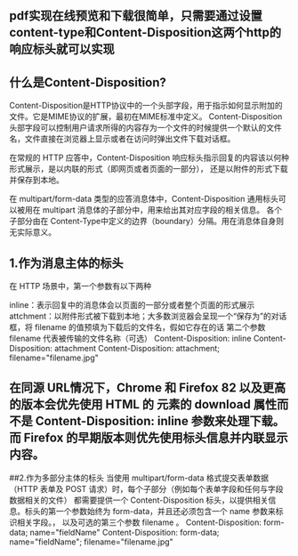 ## pdf实现在线预览和下载很简单，只需要通过设置content-type和Content-Disposition这两个http的响应标头就可以实现

## 什么是Content-Disposition?
Content-Disposition是HTTP协议中的一个头部字段，用于指示如何显示附加的文件。它是MIME协议的扩展，最初在MIME标准中定义。
Content-Disposition头部字段可以控制用户请求所得的内容存为一个文件的时候提供一个默认的文件名，文件直接在浏览器上显示或者在访问时弹出文件下载对话框。

在常规的 HTTP 应答中，Content-Disposition 响应标头指示回复的内容该以何种形式展示，是以内联的形式（即网页或者页面的一部分），
还是以附件的形式下载并保存到本地。

在 multipart/form-data 类型的应答消息体中，Content-Disposition 通用标头可以被用在 multipart 消息体的子部分中，用来给出其对应字段的相关信息。
各个子部分由在 Content-Type中定义的边界（boundary）分隔。用在消息体自身则无实际意义。

## 1.作为消息主体的标头
在 HTTP 场景中，第一个参数有以下两种

inline：表示回复中的消息体会以页面的一部分或者整个页面的形式展示
attchment：以附件形式被下载到本地；大多数浏览器会呈现一个“保存为”的对话框，将 filename 的值预填为下载后的文件名，假如它存在的话
第二个参数 filename 代表被传输的文件名称（可选）
Content-Disposition: inline
Content-Disposition: attachment
Content-Disposition: attachment; filename="filename.jpg"
##  在同源 URL情况下，Chrome 和 Firefox 82 以及更高的版本会优先使用 HTML 的 元素的 download 属性而不是 Content-Disposition: inline 参数来处理下载。而 Firefox 的早期版本则优先使用标头信息并内联显示内容。

##2.作为多部分主体的标头
当使用 multipart/form-data 格式提交表单数据（HTTP 表单及 POST 请求）时，每个子部分（例如每个表单字段和任何与字段数据相关的文件）
都需要提供一个 Content-Disposition 标头，以提供相关信息。标头的第一个参数始终为 form-data，并且还必须包含一个 name 参数来标识相关字段。，
以及可选的第三个参数 filename 。
Content-Disposition: form-data; name="fieldName"
Content-Disposition: form-data; name="fieldName"; filename="filename.jpg"
